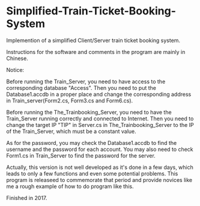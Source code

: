 # Simplified-Train-Ticket-Booking-System
Implemention of a  simplified Client/Server train ticket booking system.

Instructions for the software and comments in the program are mainly in Chinese.


Notice:

Before running the Train_Server, you need to have access to the corresponding database "Access". Then you need to put the Database1.accdb in a proper place and change the corresponding address in Train_server(Form2.cs, Form3.cs and Form6.cs). 

Before running the The_Trainbooking_Server, you need to have the Train_Server running correctly and connected to Internet. Then you need to change the target IP "TIP" in Server.cs in The_Trainbooking_Server to the IP of the Train_Server, which must be a constant value.

As for the password, you may check the Database1.accdb to find the username and the password for each account. You may also need to check Form1.cs in Train_Server to find the password for the server.

Actually, this version is not well developed as it's done in a few days, which leads to only a few functions and even some potential problems. This program is releaseed to commemorate that period and provide novices like me a rough example of how to do program like this.


Finished in 2017.
